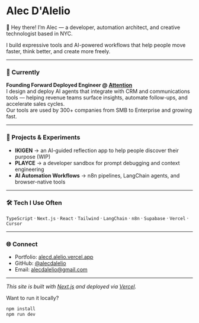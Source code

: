 # Alec D'Alelio

👋 Hey there! I’m Alec — a developer, automation architect, and creative technologist based in NYC.

I build expressive tools and AI-powered workflows that help people move faster, think better, and create more freely.

---

### 💼 Currently

**Founding Forward Deployed Engineer @ [Attention](https://attention.com)**  
I design and deploy AI agents that integrate with CRM and communications tools — helping revenue teams surface insights, automate follow-ups, and accelerate sales cycles.  
Our tools are used by 300+ companies from SMB to Enterprise and growing fast.

---

### 🧪 Projects & Experiments

- **IKIGEN** → an AI-guided reflection app to help people discover their purpose (WIP)
- **PLAYCE** → a developer sandbox for prompt debugging and context engineering
- **AI Automation Workflows** → n8n pipelines, LangChain agents, and browser-native tools

---

### 🛠️ Tech I Use Often

`TypeScript` · `Next.js` · `React` · `Tailwind` · `LangChain` · `n8n` · `Supabase` · `Vercel` · `Cursor`

---

### 🌐 Connect

- Portfolio: [alecd.alelio.vercel.app](https://alecd.alelio.vercel.app)
- GitHub: [@alecdalelio](https://github.com/alecdalelio)
- Email: [alecdalelio@gmail.com](mailto:alecdalelio@gmail.com)

---

_This site is built with [Next.js](https://nextjs.org) and deployed via [Vercel](https://vercel.com)._

Want to run it locally?

```bash
npm install
npm run dev
